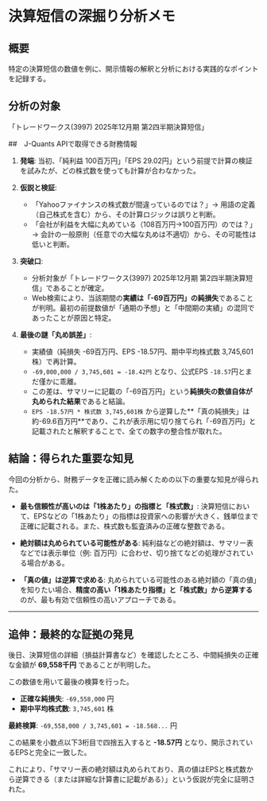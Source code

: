 # 決算短信の深掘り分析メモ

## 概要

特定の決算短信の数値を例に、開示情報の解釈と分析における実践的なポイントを記録する。

## 分析の対象

「トレードワークス(3997) 2025年12月期 第2四半期決算短信」

##　J-Quants APIで取得できる財務情報



1.  **発端**: 当初、「純利益 100百万円」「EPS 29.02円」という前提で計算の検証を試みたが、どの株式数を使っても計算が合わなかった。

2.  **仮説と検証**:
    *   「Yahooファイナンスの株式数が間違っているのでは？」→ 用語の定義（自己株式を含む）から、その計算ロジックは誤りと判断。
    *   「会社が利益を大幅に丸めている（108百万円→100百万円）のでは？」→ 会計の一般原則（任意での大幅な丸めは不適切）から、その可能性は低いと判断。

3.  **突破口**:
    *   分析対象が「トレードワークス(3997) 2025年12月期 第2四半期決算短信」であることが確定。
    *   Web検索により、当該期間の**実績は「-69百万円」の純損失**であることが判明。最初の前提数値が「通期の予想」と「中間期の実績」の混同であったことが原因と特定。

4.  **最後の謎「丸め誤差」**:
    *   実績値（純損失 -69百万円、EPS -18.57円、期中平均株式数 3,745,601株）で再計算。
    *   `-69,000,000 / 3,745,601 = -18.42円` となり、公式EPS `-18.57`円とまだ僅かに乖離。
    *   この差は、サマリーに記載の「-69百万円」という**純損失の数値自体が丸められた結果**であると結論。
    *   `EPS -18.57円 * 株式数 3,745,601株` から逆算した**「真の純損失」は約-69.6百万円**であり、これが表示用に切り捨てられ「-69百万円」と記載されたと解釈することで、全ての数字の整合性が取れた。

## 結論：得られた重要な知見

今回の分析から、財務データを正確に読み解くための以下の重要な知見が得られた。

*   **最も信頼性が高いのは「1株あたり」の指標と「株式数」**:
    決算短信において、EPSなどの「1株あたり」の指標は投資家への影響が大きく、銭単位まで正確に記載される。また、株式数も監査済みの正確な整数である。

*   **絶対額は丸められている可能性がある**:
    純利益などの絶対額は、サマリー表などでは表示単位（例: 百万円）に合わせ、切り捨てなどの処理がされている場合がある。

*   **「真の値」は逆算で求める**:
    丸められている可能性のある絶対額の「真の値」を知りたい場合、**精度の高い「1株あたり指標」と「株式数」から逆算する**のが、最も有効で信頼性の高いアプローチである。

---

## 追伸：最終的な証拠の発見

後日、決算短信の詳細（損益計算書など）を確認したところ、中間純損失の正確な金額が **69,558千円** であることが判明した。

この数値を用いて最後の検算を行った。

*   **正確な純損失**: `-69,558,000` 円
*   **期中平均株式数**: `3,745,601` 株

**最終検算**:
`-69,558,000 / 3,745,601 = -18.568...` 円

この結果を小数点以下3桁目で四捨五入すると **-18.57円** となり、開示されているEPSと完全に一致した。

これにより、「サマリー表の絶対額は丸められており、真の値はEPSと株式数から逆算できる（または詳細な計算書に記載がある）」という仮説が完全に証明された。